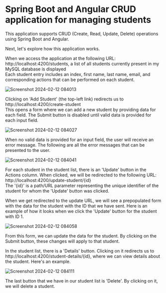 <h1> <b> Spring Boot and Angular CRUD application for managing students </b> </h1>

<p>This application supports CRUD (Create, Read, Update, Delete) operations using Spring Boot and Angular.</p>

<p>Next, let's explore how this application works. </p>

<p> When we access the application at the following URL: http://localhost:4200/students, a list of all students currently present in my MySQL database is displayed <br>
Each student entry includes an index, first name, last name, email, and corresponding actions that can be performed on each student. </p>

![Screenshot 2024-02-12 084013](https://github.com/RobertoStev/Spring-Boot-and-Angular-student-management-system/assets/65564783/510f0ffe-0aeb-4686-8f4d-120a52acf67d)

<p> Clicking on 'Add Student' (the top-left link) redirects us to http://localhost:4200/create-student <br>
This opens a form where we can add a new student by providing data for each field. The Submit button is disabled until valid data is provided for each input field. </p>

![Screenshot 2024-02-12 084027](https://github.com/RobertoStev/Spring-Boot-and-Angular-student-management-system/assets/65564783/7a38e140-9fe6-43b5-85d2-13d9f51f7fc1)

<p> When no valid data is provided for an input field, the user will receive an error message. The following are all the error messages that can be presented to the user. </p>

![Screenshot 2024-02-12 084041](https://github.com/RobertoStev/Spring-Boot-and-Angular-student-management-system/assets/65564783/e5229b2c-1b30-431c-a8fc-f8d9eac246ce)

<p> For each student in the student list, there is an 'Update' button in the Actions column. When clicked, we will be redirected to the following URL: http://localhost:4200/update-student/{id} <br>
The '{id}' is a path/URL parameter representing the unique identifier of the student for whom the 'Update' button was clicked.

<p> When we get redirected to the update URL, we will see a prepopulated form with the data for the student with the ID that we have sent. Here is an example of how it looks when we click the 'Update' button for the student with ID 1. </p>

![Screenshot 2024-02-12 084058](https://github.com/RobertoStev/Spring-Boot-and-Angular-student-management-system/assets/65564783/1c424208-6841-4e21-8a50-fbc94a1d6c0d)

<p> From this form, we can update the data for the student. By clicking on the Submit button, these changes will apply to that student. </p>

<p> In the student list, there is a 'Details' button. Clicking on it redirects us to http://localhost:4200/student-details/{id}, where we can view details about the student. Here's an example.</p>

![Screenshot 2024-02-12 084111](https://github.com/RobertoStev/Spring-Boot-and-Angular-student-management-system/assets/65564783/a0bce109-8790-463a-a480-5b2d07b27f11)

<p> The last button that we have in our student list is 'Delete'. By clicking on it, we will delete a student. </p>
